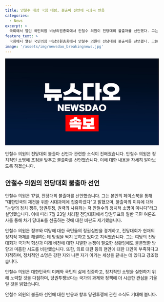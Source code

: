 ```yaml
---
title: 안철수 대상 국힘 태평, 불출마 선언에 극과극 반응
categories:
  - News
excerpt: >
  국회에서 열린 국민의힘 비상의원총회에서 안철수 의원이 전당대회 불출마를 선언했다. 그는 당권투쟁과 권력의 사유화에 관심이 없으며, 국가적 혁신과 여론에 따른 대표 선출에 비판을 했다. 안철수는 정치의 본질에 대한 고찰과 대한민국의 재건에 집중하겠다고 밝혔다. 차기 당권주자로는 윤상현, 나경원, 김재섭이 후보자로 거론되며, 한동훈 전 비상대책위원장도 선언할 것으로 전해졌다.
feature_text: >
  국회에서 열린 국민의힘 비상의원총회에서 안철수 의원이 전당대회 불출마를 선언했다. 그는 당권투쟁과 권력의 사유화에 관심이 없으며, 국가적 혁신과 여론에 따른 대표 선출에 비판을 했다. 안철수는 정치의 본질에 대한 고찰과 대한민국의 재건에 집중하겠다고 밝혔다. 차기 당권주자로는 윤상현, 나경원, 김재섭이 후보자로 거론되며, 한동훈 전 비상대책위원장도 선언할 것으로 전해졌다.
image: '/assets/img/newsdao_breakingnews.jpg'
---
```


<p><img src="/assets/img/newsdao_breakingnews.jpg" alt="implanttips 속보" /></p>

<p>안철수 의원의 전당대회 불출마 선언과 관련한 소식이 전해졌습니다. 안철수 의원은 정치적인 소명에 초점을 맞추고 불출마를 선언했습니다. 이에 대한 내용을 자세히 알아보도록 하겠습니다.</p>

<h2 data-ke-size="size26">안철수 의원의 전당대회 불출마 선언</h2>

<p>안철수 의원은 17일, 전당대회 불출마를 선언했습니다. 그는 본인의 페이스북을 통해 "대한민국의 재건을 위한 시대과제에 집중하겠다"고 밝혔으며, 불출마의 이유에 대해 "눈앞의 정치 쟁투, 당권투쟁, 권력의 사유화는 저 안철수의 정치적 소명이 아니다"라고 설명했습니다. 이에 따라 7월 23일 치러질 전당대회에서 당원투표와 일반 국민 여론조사를 통해 차기 당대표를 선출하는 것에 대한 비판도 제기했습니다.</p>

<p>안철수 의원은 정부와 여당에 대한 국민들의 정권심판을 경계하고, 전당대회가 현재의 정치적 과제를 해결하는데 방점을 찍지 못하고 있다고 지적했습니다. 그는 여당의 전당대회가 국가적 혁신과 미래 비전에 대한 치열한 논쟁이 필요한 상황임에도 불분명한 방향과 미흡한 시도를 비판했습니다. 또한, 의료 대란 등의 현안에 대한 대안이 부족하다고 지적하며, 정치적인 소명은 강한 자와 나쁜 자가 이기는 세상을 끝내는 데 있다고 강조했습니다.</p>

<p>안철수 의원은 대한민국의 미래와 국민의 삶에 집중하고, 정치적인 소명을 실현하기 위해 노력할 것을 다짐하며, 당권투쟁보다는 국가의 과제와 정책에 더 시급한 관심을 기울일 것을 밝혔습니다.</p>

<p>안철수 의원의 불출마 선언에 대한 반응과 향후 당권투쟁에 관한 소식도 기대해 봅니다.</p>

